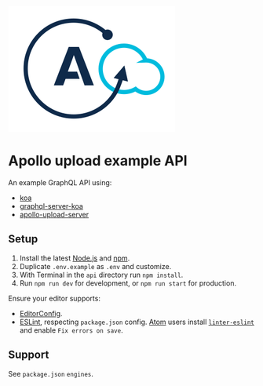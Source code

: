 ![Apollo upload logo](../apollo-upload-logo.svg)

# Apollo upload example API

An example GraphQL API using:

* [koa](https://www.npmjs.com/package/koa)
* [graphql-server-koa](https://www.npmjs.com/package/graphql-server-koa)
* [apollo-upload-server](https://www.npmjs.com/package/apollo-upload-server)

## Setup

1. Install the latest [Node.js](https://nodejs.org) and
   [npm](https://npmjs.com).
2. Duplicate `.env.example` as `.env` and customize.
3. With Terminal in the `api` directory run `npm install`.
4. Run `npm run dev` for development, or `npm run start` for production.

Ensure your editor supports:

* [EditorConfig](http://editorconfig.org).
* [ESLint](http://eslint.org), respecting `package.json` config.
  [Atom](https://atom.io) users install
  [`linter-eslint`](https://atom.io/packages/linter-eslint) and enable `Fix
  errors on save`.

## Support

See `package.json` `engines`.
